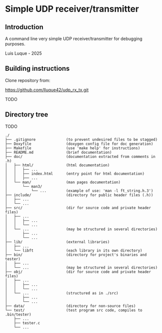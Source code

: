 # Simple UDP receiver/transmitter

## Introduction

A command line very simple UDP receiver/transmitter for
debugging purposes.

Luis Luque - 2025

## Building instructions

Clone repository from:

https://github.com/lluque42/udp_rx_tx.git



TODO



## Directory tree

TODO


    ./  
    ├── .gitignore				(to prevent undesired files to be stagged)
    ├── Doxyfile				(doxygen config file for doc generation)  
    ├── Makefile				(use 'make help' for instructions)  
    ├── README.md				(brief documentation)  
    ├── doc/					(documentation extracted from comments in .h)  
    │   ├── html/				(html documentation)  
    │   │   ├── ...  
    │   │   ├── index.html		(entry point for html documentation)  
    │   │   ├── ...  
    │   └── man/				(man pages documentation)  
    │       └── man3/  
    │           └── ...			(example of use: 'man -l ft_string.h.3')  
    ├── include/				(directory for public header files (.h))  
    │   ├── ...  
    │   └── ...  
    ├── src/					(dir for source code and private header files)  
    │   ├── ...  
    │   │   ├── ...  				
    │   │   └── ...  
    │   └── ...					(may be structured in several directories)  
    │       ├── ...  
    │       └── ...  
    ├── lib/					(external libraries)  
    │   ├── ...  
    │   └── libft				(each library in its own directory)  
    ├── bin/					(directory for project's binaries and tester)  
    │   ├── ...  
    │   └── ...					(may be structured in several directories)  
    ├── obj/					(dir for source code and private header files)  
    │   ├── ...  
    │   │   ├── ...  
    │   │   └── ...  
    │   └── ...					(structured as in ./src)  
    │       ├── ...  
    │       └── ...  
    ├── data/					(directory for non-source files)  
    └── test/					(test program src code, compiles to .bin/tester)
        ├── ...  
        ├── tester.c  
        └── ...  

